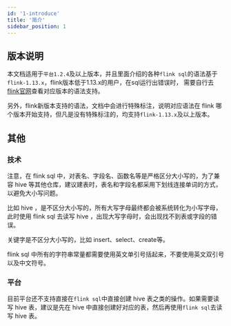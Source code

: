 ```yaml
---
id: '1-introduce'
title: '简介'
sidebar_position: 1
---
```


## 版本说明

本文档适用于`平台1.2.4`及以上版本，并且里面介绍的各种`flink sql`的语法基于`flink-1.13.x`，flink版本低于1.13.x的用户，在sql运行出错误时，
需要自行去[flink官网](https://nightlies.apache.org/flink/flink-docs-release-1.12/dev/table/sql/)查看对应版本的语法支持。

另外，flink新版本支持的语法，文档中会进行特殊标注，说明对应语法在 flink 哪个版本开始支持，但凡是没有特殊标注的，均支持`flink-1.13.x`及以上版本。

## 其他

### 技术

注意，在 flink sql 中，对表名、字段名、函数名等是严格区分大小写的，为了兼容 hive 等其他仓库，建议建表时，表名和字段名都采用下划线连接单词的方式，以避免大小写问题。

比如 hive ，是不区分大小写的，所有大写字母最终都会被系统转化为小写字母，此时使用 flink sql 去读写 hive ，出现大写字母时，会出现找不到表或字段的错误。

关键字是不区分大小写的，比如 insert、select、create等。

flink sql 中所有的字符串常量都需要使用英文单引号括起来，不要使用英文双引号以及中文符号。

### 平台

目前平台还不支持直接在`flink sql`中直接创建 hive 表之类的操作。如果需要读写 hive 表，建议是先在 hive 中直接创建好对应的表，然后再使用`flink sql`去读写 hive 表。
